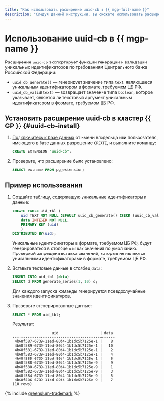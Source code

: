 ```yaml
---
title: "Как использовать расширение uuid-cb в {{ mgp-full-name }}"
description: "Следуя данной инструкции, вы сможете использовать расширение uuid-cb в {{ mgp-name }}." 
---
```


# Использование uuid-cb в {{ mgp-name }}

Расширение `uuid-cb` экспортирует функции генерации и валидации уникальных идентификаторов по требованиям Центрального банка Российской Федерации:

* `uuid_cb_generate()` — генерирует значение типа `text`, являющееся уникальным идентификатором в формате, требуемом ЦБ РФ.
* `uuid_cb_valid(text)` — возвращает значение типа `boolean`, которое указывает, является ли текстовый аргумент уникальным идентификатором в формате, требуемом ЦБ РФ.

## Установить расширение uuid-cb в кластер {{ GP }} {#uuid-cb-install}

1. [Подключитесь к базе данных](../connect.md) от имени владельца или пользователя, имеющего в базе данных разрешение `CREATE`, и выполните команду:

    ```sql
    CREATE EXTENSION "uuid-cb";
    ```

1. Проверьте, что расширение было установлено:

    ```sql
    SELECT extname FROM pg_extension;
    ```

## Пример использования

1. Создайте таблицу, содержащую уникальные идентификаторы и данные:

    ```sql
    CREATE TABLE uid_tbl (
        uid TEXT NOT NULL DEFAULT uuid_cb_generate() CHECK (uuid_cb_valid(uid) = true),
        data INTEGER NOT NULL,
        PRIMARY KEY (uid)
        )
    DISTRIBUTED BY(uid);
    ```

    Уникальные идентификаторы в формате, требуемом ЦБ РФ, будут генерироваться в столбце `uid` как значения по умолчанию. Проверкой запрещена вставка значений, которые не являются уникальными идентификаторами в формате, требуемом ЦБ РФ.

1. Вставьте тестовые данные в столбец `data`:

    ```sql
    INSERT INTO uid_tbl (data)
    SELECT d FROM generate_series(1, 10) d;
    ```

    Для каждого запуска команды генерируется псевдослучайные значения идентификаторов.

1. Проверьте сгенерированные данные:

    ```sql
    SELECT * FROM uid_tbl;
    ```

    Результат:

    ```text
                      uid                   | data 
    ----------------------------------------+------
     4b68f587-6739-11ed-80d4-1b1dc5b7125e-1 |    8
     4b68f589-6739-11ed-80d4-1b1dc5b7125e-1 |   10
     4b68f581-6739-11ed-80d4-1b1dc5b7125e-1 |    2
     4b68f583-6739-11ed-80d4-1b1dc5b7125e-1 |    4
     4b68f585-6739-11ed-80d4-1b1dc5b7125e-1 |    6
     4b68f588-6739-11ed-80d4-1b1dc5b7125e-9 |    9
     4b68f580-6739-11ed-80d4-1b1dc5b7125e-9 |    1
     4b68f582-6739-11ed-80d4-1b1dc5b7125e-9 |    3
     4b68f584-6739-11ed-80d4-1b1dc5b7125e-9 |    5
     4b68f586-6739-11ed-80d4-1b1dc5b7125e-9 |    7
    (10 rows)
    ```

{% include [greenplum-trademark](../../../_includes/mdb/mgp/trademark.md) %}
